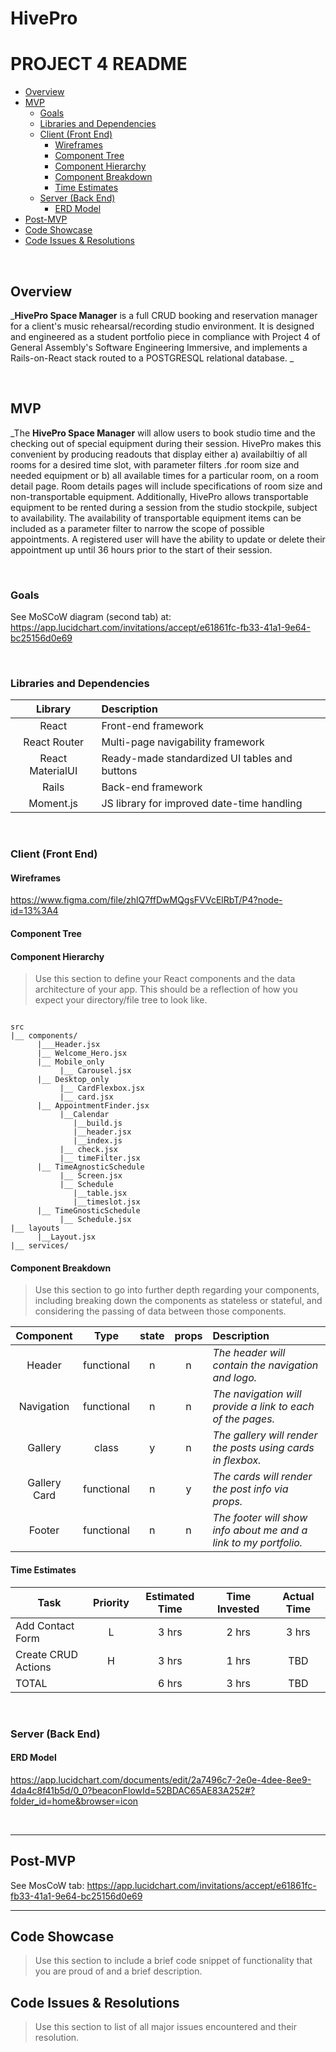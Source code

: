 # HivePro

# PROJECT 4 README <!-- omit in toc -->

- [Overview](#overview)
- [MVP](#mvp)
  - [Goals](#goals)
  - [Libraries and Dependencies](#libraries-and-dependencies)
  - [Client (Front End)](#client-front-end)
    - [Wireframes](#wireframes)
    - [Component Tree](#component-tree)
    - [Component Hierarchy](#component-hierarchy)
    - [Component Breakdown](#component-breakdown)
    - [Time Estimates](#time-estimates)
  - [Server (Back End)](#server-back-end)
    - [ERD Model](#erd-model)
- [Post-MVP](#post-mvp)
- [Code Showcase](#code-showcase)
- [Code Issues & Resolutions](#code-issues--resolutions)

<br>

## Overview

_**HivePro Space Manager** is a full CRUD booking and reservation manager for a client's music rehearsal/recording studio environment.  It is designed and engineered as a student portfolio piece in compliance with Project 4 of General Assembly's Software Engineering Immersive, and implements a Rails-on-React stack routed to a POSTGRESQL relational database. _

<br>

## MVP

_The **HivePro Space Manager** will allow users to book studio time and the checking out of special equipment during their session.  HivePro makes this convenient by producing readouts that display either a) availabiltiy of all rooms for a desired time slot, with parameter filters 
.for room size and needed equipment or b) all available times for a particular room, on a room detail page.  Room details pages will include specifications of room size and non-transportable equipment.  Additionally, HivePro allows transportable equipment to be rented during a session from the studio stockpile, subject to availability.  The availability of transportable equipment items can be included as a parameter filter to narrow the scope of possible appointments.  A registered user will have the ability to update or delete their appointment up until 36 hours prior to the start of their session.

<br>

### Goals

See MoSCoW diagram (second tab) at: https://app.lucidchart.com/invitations/accept/e61861fc-fb33-41a1-9e64-bc25156d0e69

<br>

### Libraries and Dependencies

|     Library      | Description                                   |
| :--------------: | :-----------------------------------------    |
|      React       | Front-end framework                           |
|   React Router   | Multi-page navigability framework             |
| React MaterialUI | Ready-made standardized UI tables and buttons |
|     Rails        | Back-end framework |
|    Moment.js     | JS library for improved date-time handling    |

<br>

### Client (Front End)

#### Wireframes

https://www.figma.com/file/zhlQ7ffDwMQgsFVVcElRbT/P4?node-id=13%3A4

#### Component Tree


#### Component Hierarchy

> Use this section to define your React components and the data architecture of your app. This should be a reflection of how you expect your directory/file tree to look like. 

``` structure

src
|__ components/
      |___Header.jsx
      |__ Welcome_Hero.jsx
      |__ Mobile_only
           |__ Carousel.jsx
      |__ Desktop_only
           |__ CardFlexbox.jsx
           |__ card.jsx
      |__ AppointmentFinder.jsx
           |__Calendar
              |__build.js
              |__header.jsx
              |__index.js
           |__ check.jsx
           |__ timeFilter.jsx
      |__ TimeAgnosticSchedule
           |__ Screen.jsx
           |__ Schedule
              |__table.jsx
              |__timeslot.jsx
      |__ TimeGnosticSchedule
           |__ Schedule.jsx      
|__ layouts
      |__Layout.jsx
|__ services/

```

#### Component Breakdown

> Use this section to go into further depth regarding your components, including breaking down the components as stateless or stateful, and considering the passing of data between those components.

|  Component   |    Type    | state | props | Description                                                      |
| :----------: | :--------: | :---: | :---: | :--------------------------------------------------------------- |
|    Header    | functional |   n   |   n   | _The header will contain the navigation and logo._               |
|  Navigation  | functional |   n   |   n   | _The navigation will provide a link to each of the pages._       |
|   Gallery    |   class    |   y   |   n   | _The gallery will render the posts using cards in flexbox._      |
| Gallery Card | functional |   n   |   y   | _The cards will render the post info via props._                 |
|    Footer    | functional |   n   |   n   | _The footer will show info about me and a link to my portfolio._ |

#### Time Estimates


| Task                | Priority | Estimated Time | Time Invested | Actual Time |
| ------------------- | :------: | :------------: | :-----------: | :---------: |
| Add Contact Form    |    L     |     3 hrs      |     2 hrs     |    3 hrs    |
| Create CRUD Actions |    H     |     3 hrs      |     1 hrs     |     TBD     |
| TOTAL               |          |     6 hrs      |     3 hrs     |     TBD     |

<br>

### Server (Back End)

#### ERD Model

https://app.lucidchart.com/documents/edit/2a7496c7-2e0e-4dee-8ee9-4da4c8f41b5d/0_0?beaconFlowId=52BDAC65AE83A252#?folder_id=home&browser=icon

<br>

***

## Post-MVP

See MosCoW tab: https://app.lucidchart.com/invitations/accept/e61861fc-fb33-41a1-9e64-bc25156d0e69
***

## Code Showcase

> Use this section to include a brief code snippet of functionality that you are proud of and a brief description.

## Code Issues & Resolutions

> Use this section to list of all major issues encountered and their resolution.
